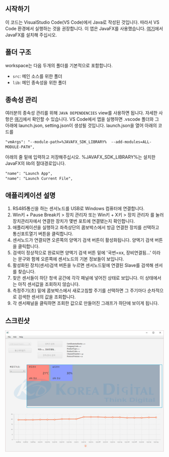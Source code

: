 ## 시작하기

이 코드는 VisualStudio Code(VS Code)에서 Java로 작성된 것입니다. 따라서 VS Code 환경에서 실행하는 것을 권장합니다.
이 앱은 JavaFX를 사용했습니다. [여기](https://gluonhq.com/products/javafx/)에서 JavaFX를 설치해 주십시오.


## 폴더 구조

workspace는 다음 두개의 폴더를 기본적으로 포함합니다.

- `src`: 메인 소스를 위한 폴더
- `lib`: 메인 종속성을 위한 폴더

## 종속성 관리

여러분의 종속성 관리를 위해 `JAVA DEPENDENCIES` view를 사용하면 됩니다. 자세한 사항은 [여기](https://github.com/microsoft/vscode-java-pack/blob/master/release-notes/v0.9.0.md#work-with-jar-files-directly)에서 확인할 수 있습니다.
VS Code에서 앱을 실행하면 .vscode 폴더와 그 아래에 launch.json, setting.json이 생성될 것입니다.
launch.json을 열어 아래의 코드를

    "vmArgs": "--module-path=%JAVAFX_SDK_LIBRARY%  --add-modules=ALL-MODULE-PATH",

아래의 줄 밑에 입력하고 저장해주십시오.
%JAVAFX_SDK_LIBRARY%는 설치한 JavaFX의 lib의 절대경로입니다.
```
"name": "Launch App",
"name": "Launch Current File",
```

## 애플리케이션 설명
1. RS485통신을 하는 센서노드를 USB로 Windows 컴퓨터에 연결합니다.
2. Win키 + Pause Break키 > 장치 관리자 또는 Win키 + X키 > 장치 관리자 를 눌러 장치관리자에서 연결한 장치가 몇번 포트에 연결됐는지 확인합니다.
3. 애플리케이션을 실행하고 좌측상단의 콤보박스에서 방금 연결한 장치를 선택하고 통신포트열기 버튼을 클릭합니다.
4. 센서노드가 연결되면 오른쪽의 양액기 검색 버튼이 활성화됩니다. 양액기 검색 버튼을 클릭합니다.
5. 검색이 정상적으로 완료되면 양액기 검색 버튼 밑에 '국번=xx, 장비연결됨...' 이라는 문구와 함께 오른쪽에 센서노드의 기본 정보들이 보입니다.
6. 활성화된 장치(센서)검색 버튼을 누르면 센서노드밑에 연결된 Slave를 검색해 센서를 찾습니다.
7. 찾은 센서들이 하단 청색 공간에 각각 패널에 넣어진 상태로 보입니다. 이 상태에서는 아직 센서값을 조회하지 않습니다.
8. 측정주기(초) 밑에 콤보박스에서 새로고침할 주기를 선택하면 그 주기마다 순차적으로 검색한 센서의 값을 조회합니다.
9. 각 센서패널을 클릭하면 조회한 값으로 만들어진 그래프가 하단에 보이게 됩니다.

## 스크린샷
![](KD-Sensornodemonitor-demo.gif)